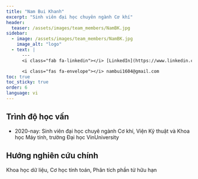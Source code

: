 ```yaml
---
title: "Nam Bui Khanh"
excerpt: "Sinh viên đại học chuyên ngành Cơ khí"
header:
  teaser: /assets/images/team_members/NamBK.jpg
sidebar:
  - image: /assets/images/team_members/NamBK.jpg
    image_alt: "logo"
  - text: |
      ---
      <i class="fab fa-linkedin"></i> [LinkedIn](https://www.linkedin.com/in/nam-bui-237722207/)

      <i class="fas fa-envelope"></i> nambui1604@gmail.com
toc: true
toc_sticky: true
order: 6
language: vi
---
```


## Trình độ học vấn
- 2020-nay: Sinh viên đại học chuyê ngành Cơ khí,
  Viện Kỹ thuật và Khoa học Máy tính, trường Đại học VinUniversity

## Hướng nghiên cứu chính
Khoa học dữ liệu, Cơ học tính toán, Phân tích phần tử hữu hạn
